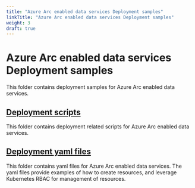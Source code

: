 ```yaml
---
title: "Azure Arc enabled data services Deployment samples"
linkTitle: "Azure Arc enabled data services Deployment samples"
weight: 3
draft: true
---
```


# Azure Arc enabled data services Deployment samples

This folder contains deployment samples for Azure Arc enabled data services.

## [Deployment scripts](https://github.com/microsoft/azure_arc/tree/master/arc_data_services/deploy/scripts)

This folder contains deployment related scripts for Azure Arc enabled data services.

## [Deployment yaml files](https://github.com/microsoft/azure_arc/tree/master/arc_data_services/deploy/yaml)

This folder contains yaml files for Azure Arc enabled data services. The yaml files provide examples of how to create resources, and leverage Kubernetes RBAC for management of resources.